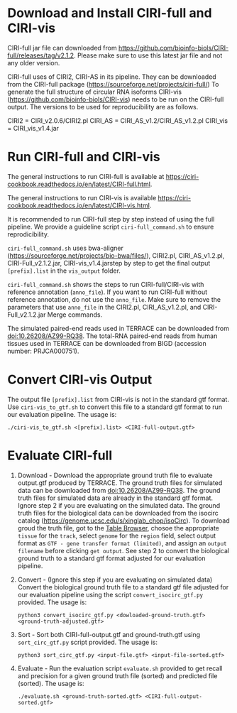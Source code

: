 # Download and Install CIRI-full and CIRI-vis

CIRI-full jar file can downloaded from https://github.com/bioinfo-biols/CIRI-full/releases/tag/v2.1.2. Please make sure to use this latest jar file and not any older version.

CIRI-full uses of CIRI2, CIRI-AS in its pipeline. They can be downloaded from the CIRI-full package (https://sourceforge.net/projects/ciri-full/) To generate the full structure of circular RNA isoforms CIRI-vis (https://github.com/bioinfo-biols/CIRI-vis) needs to be run on the CIRI-full output. The versions to be used for reproducibility are as follows.

CIRI2 = CIRI_v2.0.6/CIRI2.pl
CIRI_AS = CIRI_AS_v1.2/CIRI_AS_v1.2.pl
CIRI_vis = CIRI_vis_v1.4.jar

# Run CIRI-full and CIRI-vis

The general instructions to run CIRI-full is available at https://ciri-cookbook.readthedocs.io/en/latest/CIRI-full.html. 

The general instructions to run CIRI-vis is available https://ciri-cookbook.readthedocs.io/en/latest/CIRI-vis.html.

It is recommended to run CIRI-full step by step instead of using the full pipeline. We provide a guideline script `ciri-full_command.sh` to ensure reprodicibility.

`ciri-full_command.sh` uses bwa-aligner (https://sourceforge.net/projects/bio-bwa/files/), CIRI2.pl, CIRI_AS_v1.2.pl, CIRI-Full_v2.1.2.jar, CIRI-vis_v1.4.jarstep by step to get the final output `[prefix].list` in the `vis_output` folder.

`ciri-full_command.sh` shows the steps to run CIRI-full/CIRI-vis with reference annotation (`anno_file`). If you want to run CIRI-full without reference annotation, do not use the `anno_file`. Make sure to remove the parameters that use `anno_file` in the CIRI2.pl, CIRI_AS_v1.2.pl, and CIRI-Full_v2.1.2.jar Merge commands.

The simulated paired-end reads used in TERRACE can be downloaded from [doi:10.26208/AZ99-RQ38](https://doi.org/10.26208/AZ99-RQ38). The total-RNA paired-end reads from human tissues used in TERRACE can be downloaded from BIGD (accession number: PRJCA000751).

# Convert CIRI-vis Output

The output file `[prefix].list` from CIRI-vis is not in the standard gtf format. Use `ciri-vis_to_gtf.sh` to convert this file to a standard gtf format to run our evaluation pipeline. The usage is:

```
./ciri-vis_to_gtf.sh <[prefix].list> <CIRI-full-output.gtf>
```

# Evaluate CIRI-full

1. Download - Download the appropriate ground truth file to evaluate output.gtf produced by TERRACE. The ground truth files for simulated data can be downloaded from [doi:10.26208/AZ99-RQ38](https://doi.org/10.26208/AZ99-RQ38). The ground truth files for simulated data are already in the standard gtf format. Ignore step 2 if you are evaluating on the simulated data. The ground truth files for the biological data can be downloaded from the isocirc catalog (https://genome.ucsc.edu/s/xinglab_chop/isoCirc). To download groud the truth file, got to the [Table Browser](https://genome.ucsc.edu/cgi-bin/hgTables?hgsid=1761281632_7eq71llIPltZklaNkDC972ZYv5N6&db=hg19&position=chr1:23356962-23380332&hgta_regionType=range), chosoe the appropriate `tissue` for the `track`, select `genome` for the `region` field, select output format as `GTF - gene transfer format (limited)`, and assign an `output filename` before clicking `get output`.  See step 2 to convert the biological ground truth to a standard gtf format adjusted for our evaluation pipeline.

2. Convert - (Ignore this step if you are evaluating on simulated data) Convert the biological ground truth file to a standard gtf file adjusted for our evaluation pipeline using the script `convert_isocirc_gtf.py` provided. The usage is:
    ```
    python3 convert_isocirc_gtf.py <dowloaded-ground-truth.gtf> <ground-truth-adjusted.gtf>
    ```

3. Sort - Sort both CIRI-full-output.gtf and ground-truth.gtf using `sort_circ_gtf.py` script provided. The usage is:
    ```
    python3 sort_circ_gtf.py <input-file.gtf> <input-file-sorted.gtf>
    ```
4. Evaluate - Run the evaluation script `evaluate.sh` provided to get recall and precision for a given ground truth file (sorted) and predicted file (sorted). The usage is:
    ```
    ./evaluate.sh <ground-truth-sorted.gtf> <CIRI-full-output-sorted.gtf>
    ```

